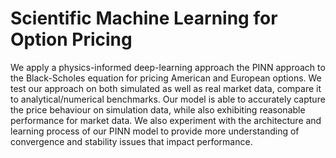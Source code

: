 # Scientific Machine Learning for Option Pricing
We apply a physics-informed deep-learning approach the PINN approach to the Black-Scholes equation for pricing American and European options. We test our approach on both simulated as well as real market data, compare it to analytical/numerical benchmarks. Our model is able to accurately capture the price behaviour on simulation data, while also exhibiting reasonable performance for market data. We also experiment with the architecture and learning process of our PINN model to provide more understanding of convergence and stability issues that impact performance.
